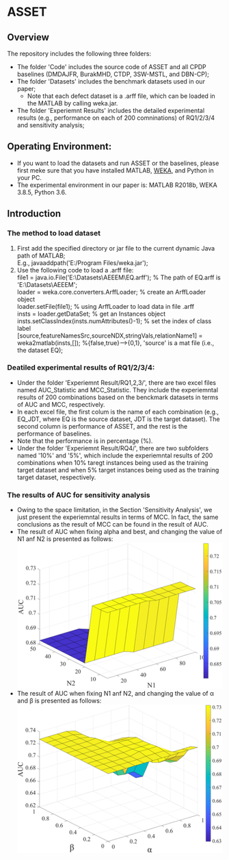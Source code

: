 # ASSET
## Overview
The repository includes the following three folders:
* The folder 'Code' includes the source code of ASSET and all CPDP baselines (DMDAJFR, BurakMHD, CTDP, 3SW-MSTL, and DBN-CP);
* The folder 'Datasets' includes the benchmark datasets used in our paper;
   * Note that each defect dataset is a .arff file, which can be loaded in the MATLAB by calling weka.jar.
* The folder 'Experiemnt Results' includes the detailed experimental results (e.g., performance on each of 200 comninations) of RQ1/2/3/4 and sensitivity analysis;

## Operating Environment: 
* If you want to load the datasets and run ASSET or the baselines, please first meke sure that you have installed MATLAB, [WEKA](https://www.cs.waikato.ac.nz/ml/weka/index.html), and Python in your PC.
* The experimental environment in our paper is: MATLAB R2018b, WEKA 3.8.5, Python 3.6. 

## Introduction
### The method to load dataset
1. First add the specified directory or jar file to the current dynamic Java path of MATLAB;  
   E.g., javaaddpath('E:/Program Files/weka.jar');  
2. Use the following code to load a .arff file:  
    file1 = java.io.File('E:\Datasets\AEEEM\EQ.arff'); % The path of EQ.arff is 'E:\Datasets\AEEEM\';  
    loader = weka.core.converters.ArffLoader;  % create an ArffLoader object  
    loader.setFile(file1);  % using ArffLoader to load data in file .arff  
    insts = loader.getDataSet; % get an Instances object  
    insts.setClassIndex(insts.numAttributes()-1); %  set the index of class label  
    [source,featureNamesSrc,sourceNDX,stringVals,relationName1] = weka2matlab(insts,[]); %{false,true}-->{0,1}, 'source' is a mat file (i.e., the dataset EQ);  

### Deatiled experimental results of RQ1/2/3/4:
* Under the folder 'Experiemnt Result/RQ1,2,3/', there are two excel files named AUC_Statistic and MCC_Statistic. They include the experiemntal results of 200 combinations based on the benckmark datasets in terms of AUC and MCC, respectively.
* In each excel file, the first colum is the name of each combination (e.g., EQ_JDT, where EQ is the source dataset, JDT is the target dataset). The second column is performance of ASSET, and the rest is the performance of baselines.
* Note that the performance is in percentage (%).
* Under the folder 'Experiemnt Result/RQ4/', there are two subfolders named '10%' and '5%', which include the experiemntal results of 200 combinations when 10% taregt instances being used as the training target dataset and when 5% target instances being used as the training target dataset, respectively.


### The results of AUC for sensitivity analysis
* Owing to the space limitation, in the Section 'Sensitivity Analysis', we just present the experiemntal results in terms of MCC. In fact, the same conclusions as the result of MCC can be found in the result of AUC.
 * The result of AUC when fixing alpha and best, and changing the value of N1 anf N2 is presented as follows:
  ![The effect of N1 and N2 on the performance of ASSET in terms of AUC](https://github.com/Anonymous-ASSET/ASSET/blob/main/Experiment%20Results/Sensitivity%20Analysis/3DGrid_AUC_N1_N2.jpg)
 * The result of AUC when fixing N1 anf N2, and changing the value of α and β is presented as follows:
  ![The effect of alpha and beta on the performance of ASSET in terms of AUC](https://github.com/Anonymous-ASSET/ASSET/blob/main/Experiment%20Results/Sensitivity%20Analysis/3DGrid_AUC_alpha_beta.jpg)
   
